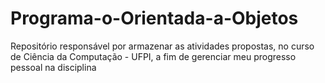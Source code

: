 # Programa-o-Orientada-a-Objetos

Repositório responsável por armazenar as atividades propostas, no curso de Ciência da Computação - UFPI, a fim de gerenciar meu progresso pessoal na disciplina
